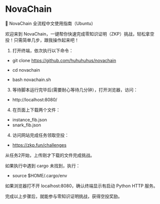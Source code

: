 # NovaChain
🚀  NovaChain 全流程中文使用指南（Ubuntu）

欢迎来到  NovaChain，一键帮你快速完成零知识证明（ZKP）挑战，轻松拿空投！只需简单几步，跟我操作起来吧！

1. 打开终端，依次执行以下命令：

- git clone https://github.com/huhuhuhus/novachain

- cd novachain

- bash novachain.sh

3. 等待脚本运行完毕后(需要耐心等待几分钟），打开浏览器，访问：

- http://localhost:8080/

4. 在页面上下载两个文件：
- instance_fib.json
- snark_fib.json

4. 访问网站完成任务领取空投：

- https://zkp.fun/challenges

 从任务2开始，上传刚才下载的文件完成挑战。

 如果执行中遇到 cargo 未找到，执行：
 
- source $HOME/.cargo/env

 如果浏览器打不开 localhost:8080，确认终端显示有启动 Python HTTP 服务。

 完成以上步骤后，就能参与零知识证明挑战，获得空投奖励。
